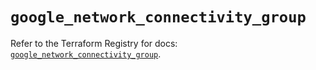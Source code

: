 # `google_network_connectivity_group`

Refer to the Terraform Registry for docs: [`google_network_connectivity_group`](https://registry.terraform.io/providers/hashicorp/google/6.43.0/docs/resources/network_connectivity_group).
